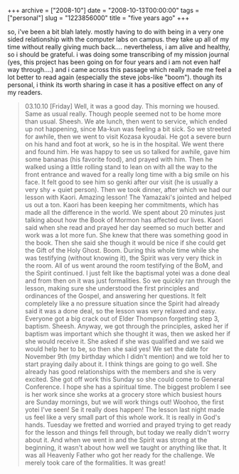 +++
archive = ["2008-10"]
date = "2008-10-13T00:00:00"
tags = ["personal"]
slug = "1223856000"
title = "five years ago"
+++

so, i've been a bit blah lately. mostly having to do with being in a very
one sided relationship with the computer labs on campus. they take up all
of my time without really giving much back.... nevertheless, i am alive
and healthy, so i should be grateful. i was doing some transcribing of my
mission journal (yes, this project has been going on for four years and
i am not even half way through....) and i came across this passage which
really made me feel a lot better to read again (especially the steve
jobs-like "boom"). though its personal, i think its worth sharing in case
it has a positive effect on any of my readers.

> 03.10.10 [Friday]
Well, it was a good day. This morning we housed. Same as usual really.
Though people seemed not to be home more than usual. Sheesh. We ate lunch,
then went to service, which ended up not happening, since Ma-kun was
feeling a bit sick. So we streeted for awhile, then we went to visit
Kozasa kyoudai. He got a severe burn on his hand and foot at work, so he
is in the hospital. We went there and found him. He was happy to see us so
talked for awhile, gave him some bananas (his favorite food), and prayed
with him. Then he walked using a little rolling stand to lean on with all
the way to the front entrance and waved for a really long time with a big
smile on his face. It felt good to see him so genki after our visit (he is
usually a very shy + quiet person). Then we took dinner, after which we
had our lesson with Kaori. Amazing lesson! The Yamazaki's jointed and
helped us out a ton. Kaori has been keeping her commitments, which has
made all the difference in the world. We spent about 20 minutes just
talking about how the Book of Mormon has affected our lives. Kaori said
when she read and prayed her day seemed so much better and work was a lot
more fun. She knew that there was something good in the book. Then she
said she though it would be nice if she could get the Gift of the Holy
Ghost. Boom. During this whole time while she was testifying (without
knowing it), the Spirit was very very thick in the room. All of us went
around the room testifying of the BoM, and the Spirit continued. I just
felt like the baptismal yotei was a done deal and from then on it was just
formalities. So we quickly ran through the lesson, making sure she
understood the first principles and ordinances of the Gospel, and
answering her questions. It felt completely like a no pressure situation
since the Spirit had already said it was a done deal, so the lesson was
very relaxed and easy. Everyone got a big crack out of Elder Thompson
forgetting step 3, baptism. Sheesh. Anyway, we got through the principles,
asked her if baptism was important which she thought it was, then we asked
her if she would receive it. She asked if she was qualified and we said we
would help her to be, so then she said yes! We set the date for November
9th (my birthday which I didn't mention) and we told her to start praying
daily about it. I think things are going to go well. She already has good
relationships with the members and she is very excited. She got off work
this Sunday so she could come to General Conference. I hope she has
a spiritual time. The biggest problem I see is her work since she works at
a grocery store which busiest hours are Sunday mornings, but we will work
things out! Woohoo, the first yotei I've seen! Se it really does happen!
The lesson last night made us feel like a very small part of this whole
work. It is really in God's hands. Tuesday we fretted and worried and
prayed trying to get ready for the lesson and things fell through, but
today we really didn't worry about it. And when we went in and the Spirit
was strong at the beginning, it wasn't about how well we taught or
anything like that. It was all Heavenly Father who got her ready for the
challenge. We merely took care of the formalities. It was great!

